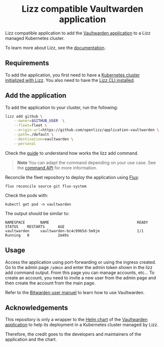 <h1 align="center">Lizz compatible Vaultwarden application</h1>

Lizz compatible application to add the [Vaultwarden application](https://github.com/dani-garcia/vaultwarden) to a Lizz managed Kubernetes cluster.

To learn more about Lizz, see the [documentation](https://openlizz.com).

## Requirements

To add the application, you first need to have a [Kubernetes cluster initialized with Lizz](https://openlizz.com/docs/guides/init).
You also need to have the [Lizz CLI installed](https://openlizz.com/docs/installation).

## Add the application

To add the application to your cluster, run the following:

```bash
lizz add github \
    --owner=$GITHUB_USER  \
    --fleet=fleet \
    --origin-url=https://github.com/openlizz/application-vaultwarden \
    --path=./default \
    --destination=vaultwarden \
    --personal
```

Check the [guide](https://openlizz.com/docs/guides/add) to understand how works the lizz add command.

> **Note**
> You can adapt the command depending on your use case. See the [command API](https://openlizz.com/docs/cli/lizz_add_github) for more information.

Reconcile the fleet repository to deploy the application using [Flux](https://fluxcd.io/):

```
flux reconcile source git flux-system
```

Check the pods with:

```
kubectl get pod -n vaultwarden
```

The output should be similar to:

```
NAMESPACE       NAME                                        READY   STATUS    RESTARTS      AGE
vaultwarden     vaultwarden-bc4c9965d-5m9jm                 1/1     Running   0             2m49s
```
    
## Usage

Access the application using port-forwarding or using the ingress created.
Go to the admin page `/admin` and enter the admin token shown in the lizz add command output.
From this page you can manage accounts, etc... To create an account, you need to invite a new user from the admin page and then create the account from the main page. 

Refer to the [Bitwarden user manuel](https://bitwarden.com/help/) to learn how to use Vaultwarden.

## Acknowledgements

This repository is only a wrapper to the [Helm chart](https://bjw-s.github.io/helm-charts/docs/app-template/introduction/) of the [Vaultwarden application](https://github.com/dani-garcia/vaultwarden) to help its deployment in a Kubernetes cluster managed by Lizz.

Therefore, the credit goes to the developers and maintainers of the application and the chart.